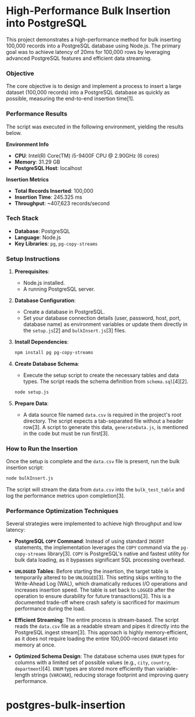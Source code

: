 # High-Performance Bulk Insertion into PostgreSQL

This project demonstrates a high-performance method for bulk inserting 100,000 records into a PostgreSQL database using Node.js. The primary goal was to achieve latency of 20ms for 100,000 rows by leveraging advanced PostgreSQL features and efficient data streaming.

### Objective

The core objective is to design and implement a process to insert a large dataset (100,000 records) into a PostgreSQL database as quickly as possible, measuring the end-to-end insertion time[1].

### Performance Results

The script was executed in the following environment, yielding the results below.

**Environment Info**
*   **CPU**: Intel(R) Core(TM) i5-9400F CPU @ 2.90GHz (6 cores)
*   **Memory**: 31.29 GB
*   **PostgreSQL Host**: localhost

**Insertion Metrics**
*   **Total Records Inserted**: 100,000
*   **Insertion Time**: 245.325 ms
*   **Throughput**: ~407,623 records/second

### Tech Stack

*   **Database**: PostgreSQL
*   **Language**: Node.js
*   **Key Libraries**: `pg`, `pg-copy-streams`

### Setup Instructions

1.  **Prerequisites**:
    *   Node.js installed.
    *   A running PostgreSQL server.

2.  **Database Configuration**:
    *   Create a database in PostgreSQL.
    *   Set your database connection details (user, password, host, port, database name) as environment variables or update them directly in the `setup.js`[2] and `bulkInsert.js`[3] files.

3.  **Install Dependencies**:
    ```bash
    npm install pg pg-copy-streams
    ```

4.  **Create Database Schema**:
    *   Execute the setup script to create the necessary tables and data types. The script reads the schema definition from `schema.sql`[4][2].
    ```bash
    node setup.js
    ```

5.  **Prepare Data**:
    *   A data source file named `data.csv` is required in the project's root directory. The script expects a tab-separated file without a header row[3]. A script to generate this data, `generateData.js`, is mentioned in the code but must be run first[3].

### How to Run the Insertion

Once the setup is complete and the `data.csv` file is present, run the bulk insertion script:
```bash
node bulkInsert.js
```
The script will stream the data from `data.csv` into the `bulk_test_table` and log the performance metrics upon completion[3].

### Performance Optimization Techniques

Several strategies were implemented to achieve high throughput and low latency:

*   **PostgreSQL `COPY` Command**: Instead of using standard `INSERT` statements, the implementation leverages the `COPY` command via the `pg-copy-streams` library[3]. `COPY` is PostgreSQL's native and fastest utility for bulk data loading, as it bypasses significant SQL processing overhead.

*   **`UNLOGGED` Tables**: Before starting the insertion, the target table is temporarily altered to be `UNLOGGED`[3]. This setting skips writing to the Write-Ahead Log (WAL), which dramatically reduces I/O operations and increases insertion speed. The table is set back to `LOGGED` after the operation to ensure durability for future transactions[3]. This is a documented trade-off where crash safety is sacrificed for maximum performance during the load.

*   **Efficient Streaming**: The entire process is stream-based. The script reads the `data.csv` file as a readable stream and pipes it directly into the PostgreSQL ingest stream[3]. This approach is highly memory-efficient, as it does not require loading the entire 100,000-record dataset into memory at once.

*   **Optimized Schema Design**: The database schema uses `ENUM` types for columns with a limited set of possible values (e.g., `city`, `country`, `department`)[4]. `ENUM` types are stored more efficiently than variable-length strings (`VARCHAR`), reducing storage footprint and improving query performance.
# postgres-bulk-insertion
